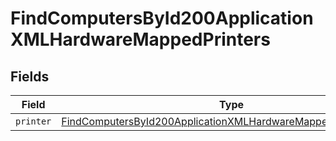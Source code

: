# FindComputersById200ApplicationXMLHardwareMappedPrinters


## Fields

| Field                                                                                                                                                         | Type                                                                                                                                                          | Required                                                                                                                                                      | Description                                                                                                                                                   |
| ------------------------------------------------------------------------------------------------------------------------------------------------------------- | ------------------------------------------------------------------------------------------------------------------------------------------------------------- | ------------------------------------------------------------------------------------------------------------------------------------------------------------- | ------------------------------------------------------------------------------------------------------------------------------------------------------------- |
| `printer`                                                                                                                                                     | [FindComputersById200ApplicationXMLHardwareMappedPrintersPrinter](../../models/operations/findcomputersbyid200applicationxmlhardwaremappedprintersprinter.md) | :heavy_minus_sign:                                                                                                                                            | N/A                                                                                                                                                           |